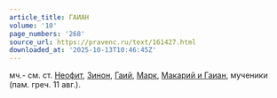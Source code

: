 ```yaml
---
article_title: ГАИАН
volume: '10'
page_numbers: '268'
source_url: https://pravenc.ru/text/161427.html
downloaded_at: '2025-10-13T10:46:45Z'
---
```


мч.- см. ст. [Неофит](https://pravenc.ru/text/Неофит.html), [Зинон](https://pravenc.ru/text/Зинон.html), [Гаий](https://pravenc.ru/text/Гаий.html), [Марк](https://pravenc.ru/text/Марк.html), [Макарий и Гаиан](<https://pravenc.ru/text/Макарий и Гаиан.html>), мученики (пам. греч. 11 авг.).
